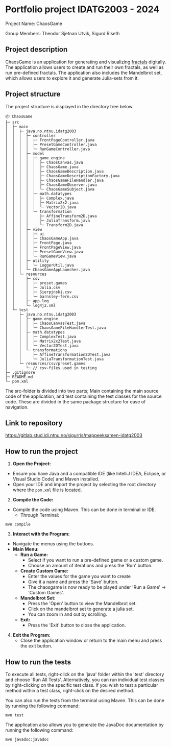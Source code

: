 # Portfolio project IDATG2003 - 2024

Project Name: ChaosGame

Group Members: Theodor Sjetnan Utvik, Sigurd Riseth

## Project description

[//]: # (TODO: Write a short description of your project/product here.)
ChaosGame is an application for generating and visualizing [fractals](https://en.wikipedia.org/wiki/Fractal) digitally.
The application allows users to create and run their own fractals, as well as run pre-defined fractals.
The application also includes the Mandelbrot set, which allows users to explore it and generate Julia-sets from it.

## Project structure

The project structure is displayed in the directory tree below.

```text
📦 ChaosGame
├─ src
│  ├─ main
│  │  ├─ java.no.ntnu.idatg2003
│  │  │  ├─ controller
│  │  │  │  ├─ FrontPageController.java
│  │  │  │  ├─ PresetGameController.java
│  │  │  │  └─ RunGameController.java
│  │  │  ├─ model
│  │  │  │  ├─ game.engine
│  │  │  │  │  ├─ ChaosCanvas.java
│  │  │  │  │  ├─ ChaosGame.java
│  │  │  │  │  ├─ ChaosGameDescription.java
│  │  │  │  │  ├─ ChaosGameDescriptionFactory.java
│  │  │  │  │  ├─ ChaosGameFileHandler.java
│  │  │  │  │  ├─ ChaosGameObserver.java
│  │  │  │  │  └─ ChaosGameSubject.java
│  │  │  │  ├─ math.datatypes
│  │  │  │  │  ├─ Complex.java
│  │  │  │  │  ├─ Matrix2x2.java
│  │  │  │  │  └─ Vector2D.java
│  │  │  │  └─ transformation
│  │  │  │     ├─ AffineTransform2D.java
│  │  │  │     ├─ JuliaTransform.java
│  │  │  │     └─ Transform2D.java
│  │  │  ├─ view
│  │  │  │  ├─ ui
│  │  │  │  ├─ ChaosGameApp.java
│  │  │  │  ├─ FrontPage.java
│  │  │  │  ├─ FrontPageView.java
│  │  │  │  ├─ PresetGameView.java
│  │  │  │  └─ RunGameView.java
│  │  │  ├─ utility
│  │  │  │  └─ LoggerUtil.java
│  │  │  └─ ChaosGameAppLauncher.java
│  │  └─ resources
│  │     ├─ csv
│  │     │  ├─ preset.games
│  │     │  ├─ Julia.csv
│  │     │  ├─ Sierpinski.csv
│  │     │  └─ barnsley-fern.csv
│  │     ├─ app.log
│  │     └─ log4j2.xml
│  └─ test
│     ├─ java.no.ntnu.idatg2003
│     │  ├─ game.engine
│     │  │  ├─ ChaosCanvasTest.java
│     │  │  └─ ChaosGameFileHandlerTest.java
│     │  ├─ math.datatypes
│     │  │  ├─ ComplexTest.java
│     │  │  ├─ Matrix2x2Test.java
│     │  │  └─ Vector2DTest.java
│     │  └─ transformations
│     │     ├─ AffineTransformation2DTest.java
│     │     └─ JuliaTransformationTest.java
│     └─ resources/csv/preset.games
│        └─ // csv-files used in testing
├─ .gitignore
├─ README.md
└─ pom.xml
```

[//]: # (TODO: Describe the structure of your project here. How have you used packages in your structure. Where are all sourcefiles stored. Where are all JUnit-test classes stored. etc.)

The src-folder is divided into two parts; Main containing the main source code of the application, and test containing the test classes for the source code. These are divided in the same package structure for ease of navigation.

## Link to repository

[//]: # (TODO: Include a link to your repository here.)

https://gitlab.stud.idi.ntnu.no/sigurris/mappeeksamen-idatg2003

## How to run the project

[//]: # (TODO: Describe how to run your project here. What is the main class? What is the main method?
What is the input and output of the program? What is the expected behaviour of the program?)

1. **Open the Project:**
- Ensure you have Java and a compatible IDE (like IntelliJ IDEA, Eclipse, or Visual Studio Code) and Maven installed.
- Open your IDE and import the project by selecting the root directory where the `pom.xml` file is located.

2. **Compile the Code:**
- Compile the code using Maven. This can be done in terminal or IDE.
  - Through Terminal:
```text
mvn compile
```

3. **Interact with the Program:**
  - Navigate the menus using the buttons.
  - **Main Menu:**
    - **Run a Game:**
      - Select if you want to run a pre-defined game or a custom game.
      - Choose an amount of iterations and press the 'Run' button.
    - **Create Custom Game:**
      - Enter the values for the game you want to create
      - Give it a name and press the 'Save' button.
      - The chaosgame is now ready to be played under 'Run a Game' -> 'Custom Games'.
    - **Mandelbrot Set:**
      - Press the 'Open' button to view the Mandelbrot set.
      - Click on the mandelbrot set to generate a julia set.
      - You can zoom in and out by scrolling.
    - **Exit:**
      - Press the 'Exit' button to close the application.
4. **Exit the Program:**
    - Close the application window or return to the main menu and press the exit button.


## How to run the tests

To execute all tests, right-click on the 'java' folder within the 'test' directory and choose 'Run All Tests'.
Alternatively, you can run individual test classes by right-clicking on the specific test class.
If you wish to test a particular method within a test class, right-click on the desired method.

You can also run the tests from the terminal using Maven. This can be done by running the following command:
    
```text
mvn test
```

The application also allows you to generate the JavaDoc documentation by running the following command:

```text
mvn javadoc:javadoc
```

[//]: # (TODO: Describe how to run the tests here.)
